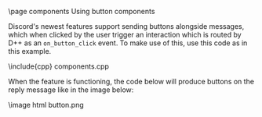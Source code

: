 \page components Using button components

Discord's newest features support sending buttons alongside messages, which when clicked by the user trigger an interaction which is routed by
D++ as an `on_button_click` event. To make use of this, use this code as in this example.

\include{cpp} components.cpp

When the feature is functioning, the code below will produce buttons on the reply message like in the image below:

\image html button.png

